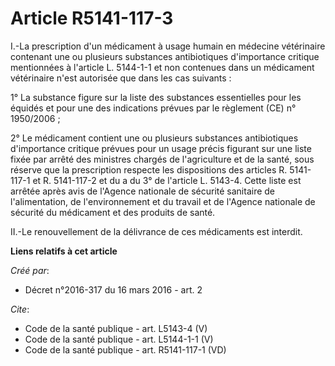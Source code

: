 # Article R5141-117-3

I.-La prescription d'un médicament à usage humain en médecine vétérinaire contenant une ou plusieurs substances antibiotiques
d'importance critique mentionnées à l'article L. 5144-1-1 et non contenues dans un médicament vétérinaire n'est autorisée que
dans les cas suivants : 

1° La substance figure sur la liste des substances essentielles pour les équidés et pour une des indications prévues par le
règlement (CE) n° 1950/2006 ; 

2° Le médicament contient une ou plusieurs substances antibiotiques d'importance critique prévues pour un usage précis
figurant sur une liste fixée par arrêté des ministres chargés de l'agriculture et de la santé, sous réserve que la
prescription respecte les dispositions des articles R. 5141-117-1 et R. 5141-117-2 et du a du 3° de l'article L. 5143-4.
Cette liste est arrêtée après avis de l'Agence nationale de sécurité sanitaire de l'alimentation, de l'environnement et du
travail et de l'Agence nationale de sécurité du médicament et des produits de santé. 

II.-Le renouvellement de la délivrance de ces médicaments est interdit.

**Liens relatifs à cet article**

_Créé par_:

  - Décret n°2016-317 du 16 mars 2016 - art. 2

_Cite_:

  - Code de la santé publique - art. L5143-4 (V)
  - Code de la santé publique - art. L5144-1-1 (V)
  - Code de la santé publique - art. R5141-117-1 (VD)
